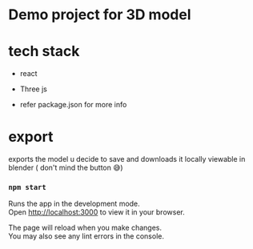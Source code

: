 # Demo project for 3D model

# tech stack
- react
- Three js

- refer package.json for more info
# export
exports the model u decide to save and downloads it locally viewable in blender
( don't mind the button 😅)

### `npm start`

Runs the app in the development mode.\
Open [http://localhost:3000](http://localhost:3000) to view it in your browser.

The page will reload when you make changes.\
You may also see any lint errors in the console.

